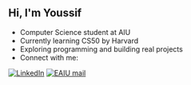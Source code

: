 ## Hi, I'm Youssif

- Computer Science student at AIU  
- Currently learning CS50 by Harvard  
- Exploring programming and building real projects
- Connect with me:

[![LinkedIn](https://img.shields.io/badge/LinkedIn-blue?style=for-the-badge&logo=linkedin)](https://www.linkedin.com/in/youssif-nour-593b49344)
[![EAIU mail](https://img.shields.io/badge/Email-D14836?style=for-the-badge&logo=gmail&logoColor=white)](mailto:youssif.nour@aiu.edu.eg)
